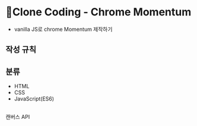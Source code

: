 # :memo:Clone Coding - Chrome Momentum

- vanilla JS로 chrome Momentum 제작하기

## 작성 규칙

## 분류

- HTML
- CSS
- JavaScript(ES6)

##

캔버스 API
